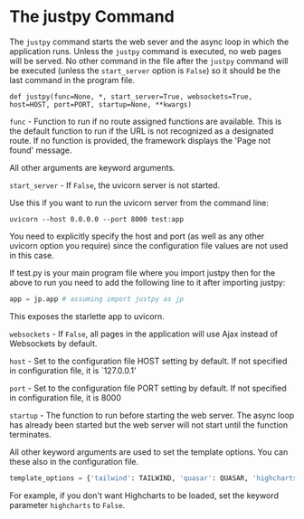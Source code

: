 # The **justpy** Command

The `justpy` command starts the web sever and the async loop in which the application runs. Unless the `justpy` command is executed, no web pages will be served. No other command in the file after the `justpy` command will be executed (unless the `start_server` option is `False`) so it should be the last command in the program file. 

`def justpy(func=None, *, start_server=True, websockets=True, host=HOST, port=PORT, startup=None, **kwargs)`

`func` - Function to run if no route assigned functions are available. This is the default function to run if the URL is not recognized as a designated route. If no function is provided, the framework displays the 'Page not found' message.

All other arguments are keyword arguments.

`start_server` - If `False`, the uvicorn server is not started. 

Use this if you want to run the uvicorn server from the command line:
```
uvicorn --host 0.0.0.0 --port 8000 test:app
```
You need to explicitly specify the host and port (as well as any other uvicorn option you require) since the configuration file values are not used in this case.

If test.py is your main program file where you import justpy then for the above to run you need to add the following line to it after importing justpy:
```python
app = jp.app # assuming import justpy as jp
```

This exposes the starlette app to uvicorn. 

`websockets` - If `False`, all pages in the application will use Ajax instead of Websockets by default.

`host` - Set to the configuration file HOST setting by default. If not specified in configuration file, it is `127.0.0.1'

`port` - Set to the configuration file PORT setting by default. If not specified in configuration file, it is 8000

`startup` - The function to run before starting the web server. The async loop has already been started but the web server will not start until the function terminates.

All other keyword arguments are used to set the template options. You can these also in the configuration file.

```python
template_options = {'tailwind': TAILWIND, 'quasar': QUASAR, 'highcharts': HIGHCHARTS, 'aggrid': AGGRID, 'static_name': STATIC_NAME}
```

For example, if you don't want Highcharts to be loaded, set the keyword parameter `highcharts` to `False`.